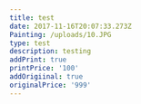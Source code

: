 ```yaml
---
title: test
date: 2017-11-16T20:07:33.273Z
Painting: /uploads/10.JPG
type: test
description: testing
addPrint: true
printPrice: '100'
addOrigiinal: true
originalPrice: '999'
---
```



